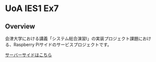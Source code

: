 # UoA IES1 Ex7

## Overview

会津大学における講義「システム総合演習Ⅰ」の実装プロジェクト課題における、Raspberry Piサイドのサービスプロジェクトです。

[サーバーサイドはこちら](https://github.com/Outtech105k/UoA-IES1-Ex7-Server)
